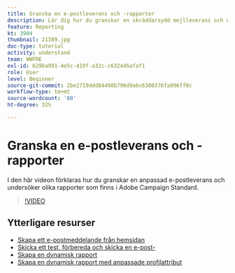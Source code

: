 ```yaml
---
title: Granska en e-postleverans och -rapporter
description: Lär dig hur du granskar en skräddarsydd mejlleverans och utforskar olika rapporter som finns i Adobe Campaign Standard.
feature: Reporting
kt: 3904
thumbnail: 21389.jpg
doc-type: tutorial
activity: understand
team: WWFRE
exl-id: 629ba991-4e5c-419f-a32c-c632445afaf1
role: User
level: Beginner
source-git-commit: 2be2719ddd84490b796d9abc6300376fa896ff0c
workflow-type: tm+mt
source-wordcount: '80'
ht-degree: 32%

---
```


# Granska en e-postleverans och -rapporter

I den här videon förklaras hur du granskar en anpassad e-postleverans och undersöker olika rapporter som finns i Adobe Campaign Standard.

>[!VIDEO](https://video.tv.adobe.com/v/21389?quality=12)

## Ytterligare resurser

* [Skapa ett e-postmeddelande från hemsidan](/help/communication-channels/email/create-email-from-homepage.md)
* [Skicka ett test, förbereda och skicka en e-post-](/help/communication-channels/email/sending-test-preparing-sending-email.md)
* [Skapa en dynamisk rapport](/help/reporting/creating-a-dynamic-report.md)
* [Skapa en dynamisk rapport med anpassade profilattribut](/help/reporting/custom-profile-attributes-dynamic-reports.md)
